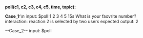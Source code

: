 **poll(c1, c2, c3, c4, c5, time, topic):**

**Case_1:**\n
input: $poll 1 2 3 4 5 15s What is your faovrite number?
interaction: reaction 2 is selected by two users
expected output: 2

--Case_2--
input: $poll 
